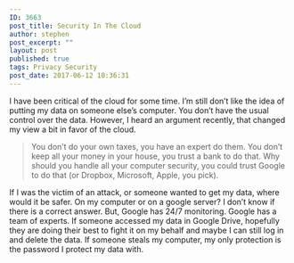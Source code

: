 ```yaml
---
ID: 3663
post_title: Security In The Cloud
author: stephen
post_excerpt: ""
layout: post
published: true
tags: Privacy Security
post_date: 2017-06-12 10:36:31
---
```

<p id="0ce1" class="graf graf--p graf-after--h3">I have been critical of the cloud for some time. I’m still don’t like the idea of putting my data on someone else’s computer. You don’t have the usual control over the data. However, I heard an argument recently, that changed my view a bit in favor of the cloud.</p>

<blockquote id="8f7b" class="graf graf--pullquote graf-after--p">You don’t do your own taxes, you have an expert do them. You don’t keep all your money in your house, you trust a bank to do that. Why should you handle all your computer security, you could trust Google to do that (or Dropbox, Microsoft, Apple, you pick).</blockquote>
<p id="09a3" class="graf graf--p graf-after--pullquote graf--trailing">If I was the victim of an attack, or someone wanted to get my data, where would it be safer. On my computer or on a google server? I don’t know if there is a correct answer. But, Google has 24/7 monitoring. Google has a team of experts. If someone accessed my data in Google Drive, hopefully they are doing their best to fight it on my behalf and maybe I can still log in and delete the data. If someone steals my computer, my only protection is the password I protect my data with.</p>